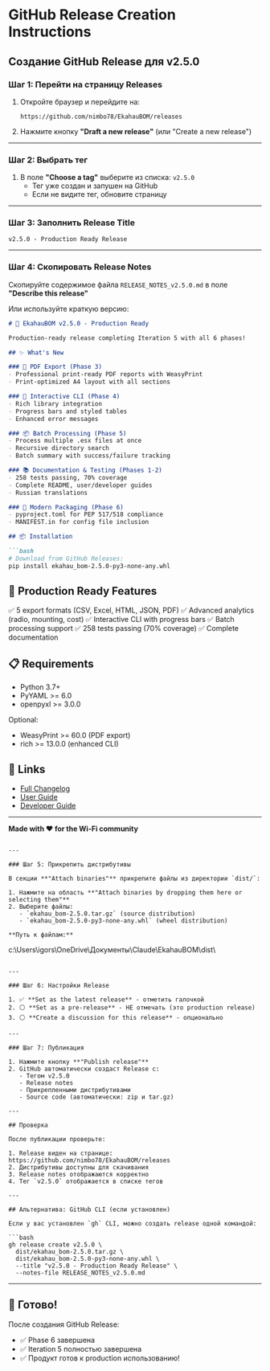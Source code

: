 # GitHub Release Creation Instructions

## Создание GitHub Release для v2.5.0

### Шаг 1: Перейти на страницу Releases

1. Откройте браузер и перейдите на:
   ```
   https://github.com/nimbo78/EkahauBOM/releases
   ```

2. Нажмите кнопку **"Draft a new release"** (или "Create a new release")

---

### Шаг 2: Выбрать тег

1. В поле **"Choose a tag"** выберите из списка: `v2.5.0`
   - Тег уже создан и запушен на GitHub
   - Если не видите тег, обновите страницу

---

### Шаг 3: Заполнить Release Title

```
v2.5.0 - Production Ready Release
```

---

### Шаг 4: Скопировать Release Notes

Скопируйте содержимое файла `RELEASE_NOTES_v2.5.0.md` в поле **"Describe this release"**

Или используйте краткую версию:

```markdown
# 🎉 EkahauBOM v2.5.0 - Production Ready

Production-ready release completing Iteration 5 with all 6 phases!

## ✨ What's New

### 📄 PDF Export (Phase 3)
- Professional print-ready PDF reports with WeasyPrint
- Print-optimized A4 layout with all sections

### 🎨 Interactive CLI (Phase 4)
- Rich library integration
- Progress bars and styled tables
- Enhanced error messages

### 📦 Batch Processing (Phase 5)
- Process multiple .esx files at once
- Recursive directory search
- Batch summary with success/failure tracking

### 📚 Documentation & Testing (Phases 1-2)
- 258 tests passing, 70% coverage
- Complete README, user/developer guides
- Russian translations

### 🔧 Modern Packaging (Phase 6)
- pyproject.toml for PEP 517/518 compliance
- MANIFEST.in for config file inclusion

## 📦 Installation

```bash
# Download from GitHub Releases:
pip install ekahau_bom-2.5.0-py3-none-any.whl
```

## 🎯 Production Ready Features

✅ 5 export formats (CSV, Excel, HTML, JSON, PDF)
✅ Advanced analytics (radio, mounting, cost)
✅ Interactive CLI with progress bars
✅ Batch processing support
✅ 258 tests passing (70% coverage)
✅ Complete documentation

## 📋 Requirements

- Python 3.7+
- PyYAML >= 6.0
- openpyxl >= 3.0.0

Optional:
- WeasyPrint >= 60.0 (PDF export)
- rich >= 13.0.0 (enhanced CLI)

## 🔗 Links

- [Full Changelog](https://github.com/nimbo78/EkahauBOM/blob/main/CHANGELOG.md)
- [User Guide](https://github.com/nimbo78/EkahauBOM/blob/main/docs/USER_GUIDE.md)
- [Developer Guide](https://github.com/nimbo78/EkahauBOM/blob/main/docs/DEVELOPER_GUIDE.md)

---

**Made with ❤️ for the Wi-Fi community**
```

---

### Шаг 5: Прикрепить дистрибутивы

В секции **"Attach binaries"** прикрепите файлы из директории `dist/`:

1. Нажмите на область **"Attach binaries by dropping them here or selecting them"**
2. Выберите файлы:
   - `ekahau_bom-2.5.0.tar.gz` (source distribution)
   - `ekahau_bom-2.5.0-py3-none-any.whl` (wheel distribution)

**Путь к файлам:**
```
c:\Users\igors\OneDrive\Документы\Claude\EkahauBOM\dist\
```

---

### Шаг 6: Настройки Release

1. ✅ **Set as the latest release** - отметить галочкой
2. ⚪ **Set as a pre-release** - НЕ отмечать (это production release)
3. ⚪ **Create a discussion for this release** - опционально

---

### Шаг 7: Публикация

1. Нажмите кнопку **"Publish release"**
2. GitHub автоматически создаст Release с:
   - Тегом v2.5.0
   - Release notes
   - Прикрепленными дистрибутивами
   - Source code (автоматически: zip и tar.gz)

---

## Проверка

После публикации проверьте:

1. Release виден на странице: https://github.com/nimbo78/EkahauBOM/releases
2. Дистрибутивы доступны для скачивания
3. Release notes отображаются корректно
4. Тег `v2.5.0` отображается в списке тегов

---

## Альтернатива: GitHub CLI (если установлен)

Если у вас установлен `gh` CLI, можно создать release одной командой:

```bash
gh release create v2.5.0 \
  dist/ekahau_bom-2.5.0.tar.gz \
  dist/ekahau_bom-2.5.0-py3-none-any.whl \
  --title "v2.5.0 - Production Ready Release" \
  --notes-file RELEASE_NOTES_v2.5.0.md
```

---

## 🎉 Готово!

После создания GitHub Release:
- ✅ Phase 6 завершена
- ✅ Iteration 5 полностью завершена
- ✅ Продукт готов к production использованию!
